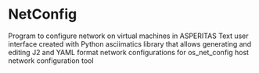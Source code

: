 # NetConfig
Program to configure network on virtual machines in ASPERITAS
Text user interface created with Python asciimatics library that allows generating and editing J2 and YAML format network configurations for os_net_config host network configuration tool 
